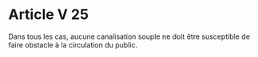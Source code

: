 # Article V 25

Dans tous les cas, aucune canalisation souple ne doit être susceptible de faire obstacle à la circulation du public.
